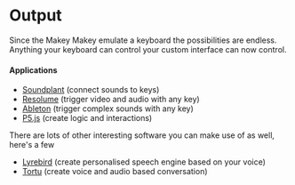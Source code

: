 # Output

Since the Makey Makey emulate a keyboard the possibilities are endless. Anything your keyboard can control your custom interface can now control.

#### Applications

* [Soundplant](https://soundplant.org/) \(connect sounds to keys\)
* [Resolume](https://resolume.com/) \(trigger video and audio with any key\)
* [Ableton](https://www.ableton.com/) \(trigger complex sounds with any key\)
* [P5.js](https://editor.p5js.org/) \(create logic and interactions\)

There are lots of other interesting software you can make use of as well, here's a few

* [Lyrebird](https://lyrebird.ai/) \(create personalised speech engine based on your voice\)
* [Tortu](https://tortu.io/) \(create voice and audio based conversation\)

